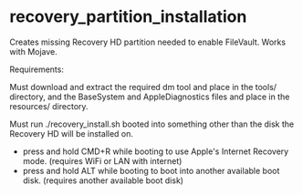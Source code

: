 # recovery_partition_installation
Creates missing Recovery HD partition needed to enable FileVault. Works with Mojave.

Requirements:

Must download and extract the required dm tool and place in the tools/ directory, and the BaseSystem and AppleDiagnostics files and place in the resources/ directory.

Must run ./recovery_install.sh booted into something other than the disk the Recovery HD will be installed on. 
* press and hold CMD+R while booting to use Apple's Internet Recovery mode. (requires WiFi or LAN with internet)
* press and hold ALT while booting to boot into another available boot disk. (requires another available boot disk)
